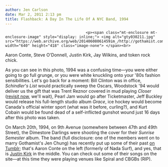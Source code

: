 ```yaml
---
author: Jen Carlson
date: Mar 2, 2011 2:13 pm
title: Flashback: A Day In The Life Of A NYC Band, 1994
---
```


	
										<p><span class="mt-enclosure mt-enclosure-image" style="display: inline;"> <img alt="gty030211.jpg" src="https://web.archive.org/web/20140608061459im_/http://gothamist.com/attachments/arts_jen/gty030211.jpg" width="640" height="418" class="image-none"> </span><br>
<span class="photo_caption">Aaron Conte, Steve O&apos;Donnell, Justin Kirk, Jay Wilkins, and token rock chick.</span></p>

<p>As you can see in this photo, 1994 was a confusing time&#x2014;you were either going to go full grunge, or you were white knuckling onto your &apos;80s fashion sensibilities. Let&apos;s go back for a moment: Bill Clinton was in office, <em>Schindler&apos;s List</em> would practically sweep the Oscars, Woodstock &apos;94 would deliver us the gift that was Trent Reznor covered in mud playing <em>Closer</em> (<a href="https://web.archive.org/web/20140608061459/http://www.youtube.com/watch?v=bEdqqyxoWuA">revisit now</a>, we&apos;ll wait), Pearl Jam would go after Ticketmaster, Jeff Buckley would release his full-length studio album <em>Grace</em>, ice hockey would become Canada&apos;s official winter sport (what was it before, curling?), and Kurt Cobain would be found dead of a self-inflicted gunshot wound just 16 days after this photo was taken.</p>

<p>On March 20th, 1994, on 9th Avenue (somewhere between 47th and 49th Street), the Dimestore Darlings were shooting the cover for their <em>Sunrise Semester</em> album. The band (full disclosure: one of the members went on to marry Gothamist&apos;s Jen Chung) has recently put up some of their past <a href="https://web.archive.org/web/20140608061459/http://dimestoredarlings.tumblr.com/">on Tumblr</a>; that&apos;s Aaron Conte on the left (formerly of Nada Surf), and yes, that is <a href="https://web.archive.org/web/20140608061459/http://www.imdb.com/name/nm0005095/">Justin Kirk</a> in the middle. You can check out some of their songs on the site&#x2014;at this time they were playing venues like Spiral and CBGBs (RIP).</p>					
										
									
				